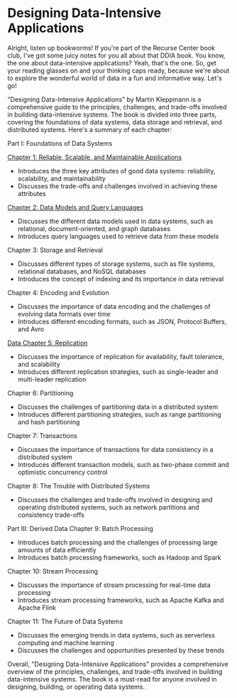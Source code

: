 # Designing Data-Intensive Applications


Alright, listen up bookworms! If you're part of the Recurse Center book club, I've got some juicy notes for you all about that DDIA book. You know, the one about data-intensive applications? Yeah, that's the one. So, get your reading glasses on and your thinking caps ready, because we're about to explore the wonderful world of data in a fun and informative way. Let's go!
 
"Designing Data-Intensive Applications" by Martin Kleppmann is a comprehensive guide to the principles, challenges, and trade-offs involved in building data-intensive systems. The book is divided into three parts, covering the foundations of data systems, data storage and retrieval, and distributed systems. Here's a summary of each chapter:

Part I: Foundations of Data Systems 

[Chapter 1: Reliable, Scalable, and Maintainable Applications](chapter1.md)

-   Introduces the three key attributes of good data systems: reliability, scalability, and maintainability
-   Discusses the trade-offs and challenges involved in achieving these attributes

[Chapter 2: Data Models and Query Languages](chapter2.md)

-   Discusses the different data models used in data systems, such as relational, document-oriented, and graph databases
-   Introduces query languages used to retrieve data from these models

Chapter 3: Storage and Retrieval

-   Discusses different types of storage systems, such as file systems, relational databases, and NoSQL databases
-   Introduces the concept of indexing and its importance in data retrieval

Chapter 4: Encoding and Evolution

-   Discusses the importance of data encoding and the challenges of evolving data formats over time
-   Introduces different encoding formats, such as JSON, Protocol Buffers, and Avro

[Data Chapter 5: Replication](chapter5.md)

-   Discusses the importance of replication for availability, fault tolerance, and scalability
-   Introduces different replication strategies, such as single-leader and multi-leader replication

Chapter 6: Partitioning

-   Discusses the challenges of partitioning data in a distributed system
-   Introduces different partitioning strategies, such as range partitioning and hash partitioning

Chapter 7: Transactions

-   Discusses the importance of transactions for data consistency in a distributed system
-   Introduces different transaction models, such as two-phase commit and optimistic concurrency control

Chapter 8: The Trouble with Distributed Systems

-   Discusses the challenges and trade-offs involved in designing and operating distributed systems, such as network partitions and consistency trade-offs

Part III: Derived Data Chapter 9: Batch Processing

-   Introduces batch processing and the challenges of processing large amounts of data efficiently
-   Introduces batch processing frameworks, such as Hadoop and Spark

Chapter 10: Stream Processing

-   Discusses the importance of stream processing for real-time data processing
-   Introduces stream processing frameworks, such as Apache Kafka and Apache Flink

Chapter 11: The Future of Data Systems

-   Discusses the emerging trends in data systems, such as serverless computing and machine learning
-   Discusses the challenges and opportunities presented by these trends

Overall, "Designing Data-Intensive Applications" provides a comprehensive overview of the principles, challenges, and trade-offs involved in building data-intensive systems. The book is a must-read for anyone involved in designing, building, or operating data systems.
